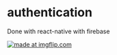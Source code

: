 # authentication

Done with react-native with firebase

<a href="https://imgflip.com/gif/2eived"><img src="https://i.imgflip.com/2eived.gif" title="made at imgflip.com"/></a>
